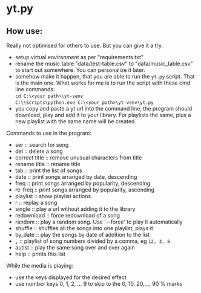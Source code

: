 yt.py
=====

How use:
--------
Really not optimised for others to use. But you can give it a try.
 - setup virtual environment as per "requirements.txt"
 - rename the music table "data/test-table.csv" to "data/music_table.csv" to
 start out somewhere. You can personalize it later.
 - somehow make it happen, that you are able to run the `yt.py` script. That is
 the main one. What works for me is to run the script with these cmd line
 commands:  
    `cd C:\<your path>\yt-venv`  
    `C:\\Scripts\python.exe C:\<your path>\yt-venv\yt.py`  
 - you copy and paste a yt url into the command line, the program should
 download, play and add it to your library. For playlists the same, plus a new
 playlist with the same name will be created.

Commands to use in the program:
  - ser :: search for song
  - del :: delete a song
  - correct title :: remove unusual characters from title
  - rename title :: rename title
  - tab :: print the list of songs
  - date :: print songs arranged by date, descending
  - freq :: print songs arranged by popularity, descending
  - re-freq :: print songs arranged by popularity, ascending
  - playlist :: show playlist actions
  - r :: replay a song
  - single :: play a url without adding it to the library
  - redownload :: force redownload of a song
  - random :: play a random song. Use '--force' to play it automatically
  - shuffle :: shuffles all the songs into one playlist, plays it
  - by_date :: play the songs by date of addition to the list
  - `,` :: playlist of song numbers divided by a comma, eg `12, 3, 8`
  - autist :: play the same song over and over again
  - help :: prints this list  

While the media is playing:
- use the keys displayed for the desired effect
- use number keys 0, 1, 2, ... 9 to skip to the 0, 10, 20,..., 90 % marks